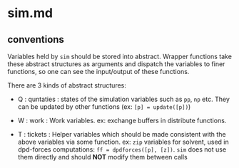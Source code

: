 # sim.md

## conventions

Variables held by `sim` should be stored into abstract. Wrapper
functions take these abstract structures as arguments and dispatch the
variables to finer functions, so one can see the input/output of these
functions.

There are 3 kinds of abstract structures:

* Q : quntaties : states of the simulation variables such as `pp`, `np` etc.
   They can be updated by other functions (ex: `[p] = update([p])`)

* W : work : Work variables. ex: exchange buffers in distribute
  functions.

* T : tickets : Helper variables which should be made consistent with
   the above variables via some function.  ex: `zip` variables for
   solvent, used in dpd-forces computations: `ff = dpdforces([p],
   [z])`.  `sim` does not use them directly and should **NOT** modify
   them between calls
